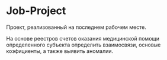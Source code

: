 # Job-Project
Проект, реализованный на последнем рабочем месте.

На основе реестров счетов оказания медицинской помощи определенного субъекта определить взаимосвязи, основые коэфициенты, а также выявить аномалии.

